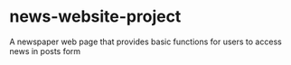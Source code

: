 # news-website-project
A newspaper web page that provides basic functions for users to access news in posts form 
